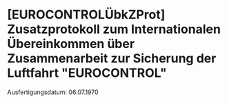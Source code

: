 # [EUROCONTROLÜbkZProt] Zusatzprotokoll zum Internationalen Übereinkommen über Zusammenarbeit zur Sicherung der Luftfahrt "EUROCONTROL"

Ausfertigungsdatum: 06.07.1970

 